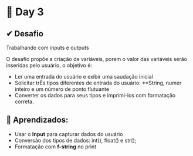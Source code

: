 # 📅 Day 3

## ✔ Desafio
Trabalhando com inputs e outputs

O desafio propõe a criação de variáveis, porem o valor das variáveis serão inseridas pelo usuário, o objetivo é:
- Ler uma entrada do usuário e exibir uma saudação inicial
- Solicitar trÊs tipos diferentes de entrada do usuário: **String, numer inteiro e um número de ponto flutuante
- Converter os dados para seus tipos e imprimi-los com formatação correta.


## 📌 Aprendizados:

- Usar o **Input** para capturar dados do usuário
- Conversão dos tipos de dados: int(), float() e str();
- Formatação com **f-string** no print
